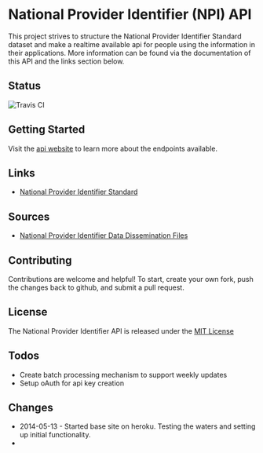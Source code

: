 National Provider Identifier (NPI) API
================================

This project strives to structure the National Provider Identifier Standard dataset and make a realtime available api for people using the information in their applications.  More information can be found via the documentation of this API and the links section below.

## Status

![Travis CI](https://travis-ci.org/data-nyc/national-provider-identifier-api.svg)

## Getting Started

Visit the [api website](http://health-provider-api.herokuapp.com) to learn more about the endpoints available.

## Links

* [National Provider Identifier Standard](http://www.cms.gov/Regulations-and-Guidance/HIPAA-Administrative-Simplification/NationalProvIdentStand/index.html)


## Sources

* [National Provider Identifier Data Dissemination Files](http://www.cms.gov/Regulations-and-Guidance/HIPAA-Administrative-Simplification/NationalProvIdentStand/DataDissemination.html)

## Contributing

Contributions are welcome and helpful!  To start, create your own fork, push the changes back to github, and submit a pull request.

## License

The National Provider Identifier API is released under the [MIT License](http://opensource.org/licenses/MIT)

## Todos

* Create batch processing mechanism to support weekly updates
* Setup oAuth for api key creation

## Changes

* 2014-05-13 - Started base site on heroku.  Testing the waters and setting up initial functionality.
* 
